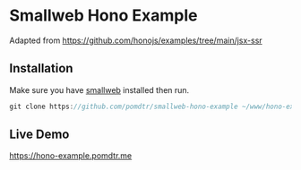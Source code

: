 # Smallweb Hono Example

Adapted from <https://github.com/honojs/examples/tree/main/jsx-ssr>

## Installation

Make sure you have [smallweb](https://github.com/pomdtr/smallweb) installed then run.

```ts
git clone https://github.com/pomdtr/smallweb-hono-example ~/www/hono-example
```

## Live Demo

<https://hono-example.pomdtr.me>

